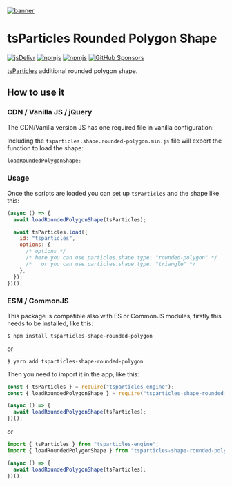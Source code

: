[![banner](https://particles.js.org/images/banner2.png)](https://particles.js.org)

# tsParticles Rounded Polygon Shape

[![jsDelivr](https://data.jsdelivr.com/v1/package/npm/tsparticles-shape-rounded-polygon/badge)](https://www.jsdelivr.com/package/npm/tsparticles-shape-rounded-polygon)
[![npmjs](https://badge.fury.io/js/tsparticles-shape-rounded-polygon.svg)](https://www.npmjs.com/package/tsparticles-shape-rounded-polygon)
[![npmjs](https://img.shields.io/npm/dt/tsparticles-shape-rounded-polygon)](https://www.npmjs.com/package/tsparticles-shape-rounded-polygon) [![GitHub Sponsors](https://img.shields.io/github/sponsors/matteobruni)](https://github.com/sponsors/matteobruni)

[tsParticles](https://github.com/matteobruni/tsparticles) additional rounded polygon shape.

## How to use it

### CDN / Vanilla JS / jQuery

The CDN/Vanilla version JS has one required file in vanilla configuration:

Including the `tsparticles.shape.rounded-polygon.min.js` file will export the function to load the shape:

```javascript
loadRoundedPolygonShape;
```

### Usage

Once the scripts are loaded you can set up `tsParticles` and the shape like this:

```javascript
(async () => {
  await loadRoundedPolygonShape(tsParticles);

  await tsParticles.load({
    id: "tsparticles",
    options: {
      /* options */
      /* here you can use particles.shape.type: "rounded-polygon" */
      /*   or you can use particles.shape.type: "triangle" */
    },
  });
})();
```

### ESM / CommonJS

This package is compatible also with ES or CommonJS modules, firstly this needs to be installed, like this:

```shell
$ npm install tsparticles-shape-rounded-polygon
```

or

```shell
$ yarn add tsparticles-shape-rounded-polygon
```

Then you need to import it in the app, like this:

```javascript
const { tsParticles } = require("tsparticles-engine");
const { loadRoundedPolygonShape } = require("tsparticles-shape-rounded-polygon");

(async () => {
  await loadRoundedPolygonShape(tsParticles);
})();
```

or

```javascript
import { tsParticles } from "tsparticles-engine";
import { loadRoundedPolygonShape } from "tsparticles-shape-rounded-polygon";

(async () => {
  await loadRoundedPolygonShape(tsParticles);
})();
```
